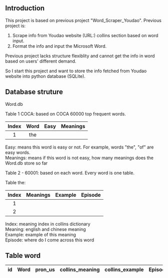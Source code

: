 ## Introduction
This project is based on previous project "Word_Scraper_Youdao". Previous project is:  
1. Scrape info from Youdao website (URL:) collins section based on word input.
2. Format the info and input the Microsoft Word.

Previous project lacks structure flexiblity and cannot get the info in word based on users' different demand.

So I start this project and want to store the info fetched from Youdao website into python database (SQLite).

## Database struture
Word.db

Table 1 COCA: based on COCA 60000 top frequent words.

| Index | Word | Easy | Meanings |
| :-: | :-: | :-:| :-:|
| 1 | the |

Easy: means this word is easy or not. For example, words "the", "of" are easy words.  
Meanings: means if this word is not easy, how many meanings does the Word.db store so far

Table 2 - 60001: based on each word. Every word is one table.

Table the:

| Index | Meanings | Example | Episode |
| :-: | :-: | :-:| :-:|
| 1 | |
| 2 | |

Index: meaning index in collins dictionary  
Meaning: english and chinese meaning  
Example: example of this meaning  
Episode: where do I come across this word


## Table word

| id | Word | pron_us | collins_meaning | collins_example | Episode |
| :-: | :-: | :-: | :-:| :-:| :-:|
